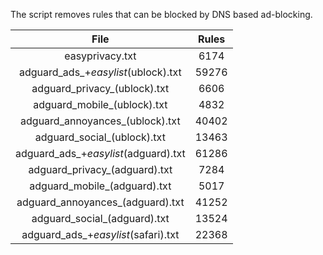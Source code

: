 The script removes rules that can be blocked by DNS based ad-blocking.


| File | Rules |
|:----:|:-----:|
| easyprivacy.txt | 6174 |
| adguard_ads_+_easylist_(ublock).txt | 59276 |
| adguard_privacy_(ublock).txt | 6606 |
| adguard_mobile_(ublock).txt | 4832 |
| adguard_annoyances_(ublock).txt | 40402 |
| adguard_social_(ublock).txt | 13463 |
| adguard_ads_+_easylist_(adguard).txt | 61286 |
| adguard_privacy_(adguard).txt | 7284 |
| adguard_mobile_(adguard).txt | 5017 |
| adguard_annoyances_(adguard).txt | 41252 |
| adguard_social_(adguard).txt | 13524 |
| adguard_ads_+_easylist_(safari).txt | 22368 |